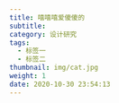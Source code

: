 ```yaml
---
title: 嘻嘻嘻爱傻傻的
subtitle:
category: 设计研究
tags:
  - 标签一
  - 标签二
thumbnail: img/cat.jpg
weight: 1
date: 2020-10-30 23:54:13
---
```

